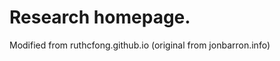 Research homepage.
===================
Modified from ruthcfong.github.io (original from jonbarron.info)

